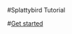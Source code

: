 #Splattybird Tutorial

#[Get started](https://rawgit.com/SplatJS/Splattybird-Tutorial/master/tutorial/index.html)
